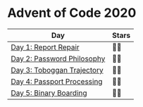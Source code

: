 # Advent of Code 2020

| Day                                    | Stars |
| -------------------------------------- | ----- |
| [Day 1: Report Repair](./day-01)       | 🌟🌟  |
| [Day 2: Password Philosophy](./day-02) | 🌟🌟  |
| [Day 3: Toboggan Trajectory](./day-03) | 🌟🌟  |
| [Day 4: Passport Processing](./day-04) | 🌟🌟  |
| [Day 5: Binary Boarding](./day-05)     | 🌟🌟  |
